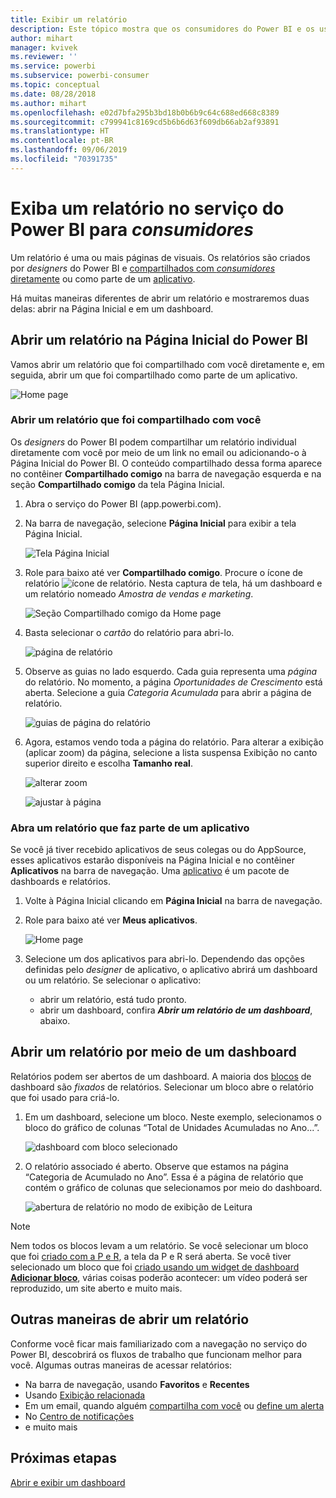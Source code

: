 ```yaml
---
title: Exibir um relatório
description: Este tópico mostra que os consumidores do Power BI e os usuários finais tinham que abrir e exibir um relatório do Power BI.
author: mihart
manager: kvivek
ms.reviewer: ''
ms.service: powerbi
ms.subservice: powerbi-consumer
ms.topic: conceptual
ms.date: 08/28/2018
ms.author: mihart
ms.openlocfilehash: e02d7bfa295b3bd18b0b6b9c64c688ed668c8389
ms.sourcegitcommit: c799941c8169cd5b6b6d63f609db66ab2af93891
ms.translationtype: HT
ms.contentlocale: pt-BR
ms.lasthandoff: 09/06/2019
ms.locfileid: "70391735"
---
```

# <a name="view-a-report-in-the-power-bi-service-for-consumers"></a>Exiba um relatório no serviço do Power BI para *consumidores*
Um relatório é uma ou mais páginas de visuais. Os relatórios são criados por *designers* do Power BI e [compartilhados com *consumidores* diretamente](end-user-shared-with-me.md) ou como parte de um [aplicativo](end-user-apps.md). 

Há muitas maneiras diferentes de abrir um relatório e mostraremos duas delas: abrir na Página Inicial e em um dashboard. 

<!-- add art-->


## <a name="open-a-report-from-power-bi-home"></a>Abrir um relatório na Página Inicial do Power BI
Vamos abrir um relatório que foi compartilhado com você diretamente e, em seguida, abrir um que foi compartilhado como parte de um aplicativo.

   ![Home page](./media/end-user-report-open/power-bi-home-canvas.png)

### <a name="open-a-report-that-has-been-shared-with-you"></a>Abrir um relatório que foi compartilhado com você
Os *designers* do Power BI podem compartilhar um relatório individual diretamente com você por meio de um link no email ou adicionando-o à Página Inicial do Power BI. O conteúdo compartilhado dessa forma aparece no contêiner **Compartilhado comigo** na barra de navegação esquerda e na seção **Compartilhado comigo** da tela Página Inicial.

1. Abra o serviço do Power BI (app.powerbi.com).

2. Na barra de navegação, selecione **Página Inicial** para exibir a tela Página Inicial.  

   ![Tela Página Inicial](./media/end-user-report-open/power-bi-select-home-new.png)
   
3. Role para baixo até ver **Compartilhado comigo**. Procure o ícone de relatório ![ícone de relatório](./media/end-user-report-open/power-bi-report-icon.png). Nesta captura de tela, há um dashboard e um relatório nomeado *Amostra de vendas e marketing*. 
   
   ![Seção Compartilhado comigo da Home page](./media/end-user-report-open/power-bi-shared-new.png)

4. Basta selecionar o *cartão* do relatório para abri-lo.

   ![página de relatório](./media/end-user-report-open/power-bi-open.png)

5. Observe as guias no lado esquerdo.  Cada guia representa uma *página* do relatório. No momento, a página *Oportunidades de Crescimento* está aberta. Selecione a guia *Categoria Acumulada* para abrir a página de relatório. 

   ![guias de página do relatório](./media/end-user-report-open/power-bi-ytd.png)

6. Agora, estamos vendo toda a página do relatório. Para alterar a exibição (aplicar zoom) da página, selecione a lista suspensa Exibição no canto superior direito e escolha **Tamanho real**.

   ![alterar zoom](./media/end-user-report-open/power-bi-fit-new.png)

   ![ajustar à página](./media/end-user-report-open/power-bi-actual.png)

### <a name="open-a-report-that-is-part-of-an-app"></a>Abra um relatório que faz parte de um aplicativo
Se você já tiver recebido aplicativos de seus colegas ou do AppSource, esses aplicativos estarão disponíveis na Página Inicial e no contêiner **Aplicativos** na barra de navegação. Uma [aplicativo](end-user-apps.md) é um pacote de dashboards e relatórios.

1. Volte à Página Inicial clicando em **Página Inicial** na barra de navegação.

7. Role para baixo até ver **Meus aplicativos**.

   ![Home page](./media/end-user-report-open/power-bi-my-apps.png)

8. Selecione um dos aplicativos para abri-lo. Dependendo das opções definidas pelo *designer* de aplicativo, o aplicativo abrirá um dashboard ou um relatório. Se selecionar o aplicativo:
    - abrir um relatório, está tudo pronto.
    - abrir um dashboard, confira ***Abrir um relatório de um dashboard***, abaixo.


## <a name="open-a-report-from-a-dashboard"></a>Abrir um relatório por meio de um dashboard
Relatórios podem ser abertos de um dashboard. A maioria dos [blocos](end-user-tiles.md) de dashboard são *fixados* de relatórios. Selecionar um bloco abre o relatório que foi usado para criá-lo. 

1. Em um dashboard, selecione um bloco. Neste exemplo, selecionamos o bloco do gráfico de colunas “Total de Unidades Acumuladas no Ano...”.

    ![dashboard com bloco selecionado](./media/end-user-report-open/power-bi-dashboard.png)

2.  O relatório associado é aberto. Observe que estamos na página “Categoria de Acumulado no Ano”. Essa é a página de relatório que contém o gráfico de colunas que selecionamos por meio do dashboard.

    ![abertura de relatório no modo de exibição de Leitura](./media/end-user-report-open/power-bi-report-tabs.png)

> [!NOTE]
> Nem todos os blocos levam a um relatório. Se você selecionar um bloco que foi [criado com a P e R](end-user-q-and-a.md), a tela da P e R será aberta. Se você tiver selecionado um bloco que foi [criado usando um widget de dashboard **Adicionar bloco**](../service-dashboard-add-widget.md), várias coisas poderão acontecer: um vídeo poderá ser reproduzido, um site aberto e muito mais.  


##  <a name="still-more-ways-to-open-a-report"></a>Outras maneiras de abrir um relatório
Conforme você ficar mais familiarizado com a navegação no serviço do Power BI, descobrirá os fluxos de trabalho que funcionam melhor para você. Algumas outras maneiras de acessar relatórios:
- Na barra de navegação, usando **Favoritos** e **Recentes**    
- Usando [Exibição relacionada](end-user-related.md)    
- Em um email, quando alguém [compartilha com você](../service-share-reports.md) ou [define um alerta](end-user-alerts.md)    
- No [Centro de notificações](end-user-notification-center.md)    
- e muito mais

## <a name="next-steps"></a>Próximas etapas
[Abrir e exibir um dashboard](end-user-dashboard-open.md)

